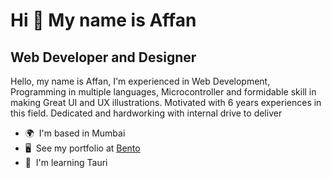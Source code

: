 Hi 👋 My name is Affan
======================

Web Developer and Designer
--------------------------

Hello, my name is Affan, I'm experienced in Web Development, Programming in multiple languages, Microcontroller and formidable skill in making Great UI and UX illustrations. Motivated with 6 years experiences in this field. Dedicated and hardworking with internal drive to deliver

*   🌍  I'm based in Mumbai
*   🖥️  See my portfolio at [Bento](http://bento.me/affun)
*   🧠  I'm learning Tauri
